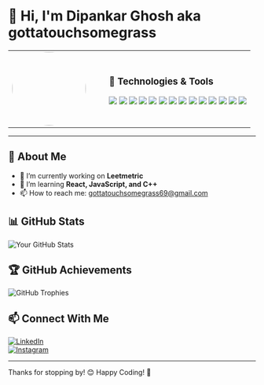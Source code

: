 # 👋 Hi, I'm Dipankar Ghosh aka gottatouchsomegrass

<table>
  <tr>
    <td width="40%">
      <img src="YOUR_GIF_URL_HERE.gif" width="150" height="150" style="border-radius:50%">
    </td>
    <td>
      <h3>🚀 Technologies & Tools</h3>
      <p>
        <img src="https://img.shields.io/badge/C-A8B9CC?style=for-the-badge&logo=c&logoColor=white">
        <img src="https://img.shields.io/badge/C++-00599C?style=for-the-badge&logo=c%2B%2B&logoColor=white">
        <img src="https://img.shields.io/badge/C%23-239120?style=for-the-badge&logo=csharp&logoColor=white">
        <img src="https://img.shields.io/badge/JavaScript-F7DF1E?style=for-the-badge&logo=javascript&logoColor=black">
        <img src="https://img.shields.io/badge/React-61DAFB?style=for-the-badge&logo=react&logoColor=black">
        <img src="https://img.shields.io/badge/HTML5-E34F26?style=for-the-badge&logo=html5&logoColor=white">
        <img src="https://img.shields.io/badge/CSS3-1572B6?style=for-the-badge&logo=css3&logoColor=white">
        <img src="https://img.shields.io/badge/TailwindCSS-38B2AC?style=for-the-badge&logo=tailwind-css&logoColor=white">
        <img src="https://img.shields.io/badge/Unity-100000?style=for-the-badge&logo=unity&logoColor=white">
        <img src="https://img.shields.io/badge/Blender-F5792A?style=for-the-badge&logo=blender&logoColor=white">
        <img src="https://img.shields.io/badge/Git-F05032?style=for-the-badge&logo=git&logoColor=white">
        <img src="https://img.shields.io/badge/VS%20Code-007ACC?style=for-the-badge&logo=visual-studio-code&logoColor=white">
        <img src="https://img.shields.io/badge/Visual%20Studio-5C2D91?style=for-the-badge&logo=visual-studio&logoColor=white">
        <img src="https://img.shields.io/badge/Arduino-00979D?style=for-the-badge&logo=arduino&logoColor=white">
      </p>
    </td>
  </tr>
</table>

---

## 🚀 About Me  

- 🔭 I’m currently working on **Leetmetric**  
- 🌱 I’m learning **React, JavaScript, and C++**  
- 📫 How to reach me: [gottatouchsomegrass69@gmail.com](mailto:gottatouchsomegrass69@gmail.com)  

## 📊 GitHub Stats  

![Your GitHub Stats](https://github-readme-streak-stats.herokuapp.com/?user=gottatouchsomegrass&theme=dark)  

## 🏆 GitHub Achievements  

![GitHub Trophies](https://github-profile-trophy.vercel.app/?username=gottatouchsomegrass&theme=darkhub)  

## 📫 Connect With Me  

[![LinkedIn](https://img.shields.io/badge/LinkedIn-0077B5?style=for-the-badge&logo=linkedin&logoColor=white)](https://www.linkedin.com/in/dipankar-ghosh-9929a32bb)  
[![Instagram](https://img.shields.io/badge/Instagram-E4405F?style=for-the-badge&logo=instagram&logoColor=white)](https://www.instagram.com/gottatouchsomegrass)  

---

Thanks for stopping by! 😊 Happy Coding! 🚀
